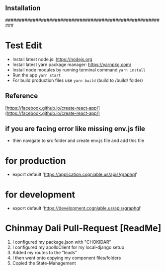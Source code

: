 ## Installation

###########################################################

# Test Edit

- Install latest node.js: https://nodejs.org​
- Install latest yarn package manager: https://yarnpkg.com/​
- Install node modules by running terminal command `yarn install`
- Run the app `yarn start`
- For build production files use `yarn build` (build to /build/ folder)

## Reference

[https://facebook.github.io/create-react-app/](https://facebook.github.io/create-react-app/)

## if you are facing error like missing env.js file

- then navigate to src folder and create env.js file and add this file

# for production

- export default 'https://application.cogniable.us/apis/graphql'

# for development

- export default 'https://development.cogniable.us/apis/graphql'

# Chinmay Dali Pull-Request [ReadMe]

1. I configured my package.json with "CHOKIDAR"
2. I configured my apolloClient for my local-django setup
3. Added my routes to the "leads"
4. I then went onto copying my component files/folders
5. Copied the State-Management
